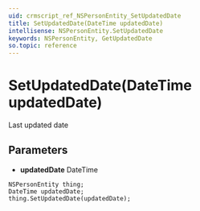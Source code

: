 ```yaml
---
uid: crmscript_ref_NSPersonEntity_SetUpdatedDate
title: SetUpdatedDate(DateTime updatedDate)
intellisense: NSPersonEntity.SetUpdatedDate
keywords: NSPersonEntity, GetUpdatedDate
so.topic: reference
---
```


# SetUpdatedDate(DateTime updatedDate)

Last updated date

## Parameters

* **updatedDate** DateTime

```crmscript
NSPersonEntity thing;
DateTime updatedDate;
thing.SetUpdatedDate(updatedDate);
```

